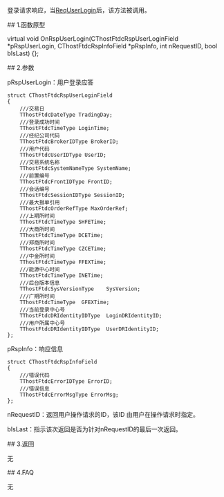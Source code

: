 <p>登录请求响应，当<a href="../../../JYJK/CTHOSTFTDCTRADERSPI/REQUSERLOGIN/">ReqUserLogin</a>后，该方法被调用。</p>
<span class="anchor" id="fb26e5c0-d219-447f-8fb0-2e385462fc95"></span>
## 1.函数原型
<p>virtual void OnRspUserLogin(CThostFtdcRspUserLoginField *pRspUserLogin, CThostFtdcRspInfoField *pRspInfo, int nRequestID, bool bIsLast) {};</p>
<span class="anchor" id="87d57922-bdbc-4d4a-9393-4fa963c6cadc"></span>
## 2.参数
<p>pRspUserLogin：用户登录应答</p>
<pre><code>struct CThostFtdcRspUserLoginField
{
    ///交易日
    TThostFtdcDateType TradingDay;
    ///登录成功时间
    TThostFtdcTimeType LoginTime;
    ///经纪公司代码
    TThostFtdcBrokerIDType BrokerID;
    ///用户代码
    TThostFtdcUserIDType UserID;
    ///交易系统名称
    TThostFtdcSystemNameType SystemName;
    ///前置编号
    TThostFtdcFrontIDType FrontID;
    ///会话编号
    TThostFtdcSessionIDType SessionID;
    ///最大报单引用
    TThostFtdcOrderRefType MaxOrderRef;
    ///上期所时间
    TThostFtdcTimeType SHFETime;
    ///大商所时间
    TThostFtdcTimeType DCETime;
    ///郑商所时间
    TThostFtdcTimeType CZCETime;
    ///中金所时间
    TThostFtdcTimeType FFEXTime;
    ///能源中心时间
    TThostFtdcTimeType INETime;
    ///后台版本信息
    TThostFtdcSysVersionType    SysVersion;
    ///广期所时间
    TThostFtdcTimeType  GFEXTime;
    ///当前登录中心号
    TThostFtdcDRIdentityIDType  LoginDRIdentityID;
    ///用户所属中心号
    TThostFtdcDRIdentityIDType  UserDRIdentityID;
};
</code></pre>
<p>pRspInfo：响应信息</p>
<pre><code>struct CThostFtdcRspInfoField
{
    ///错误代码
    TThostFtdcErrorIDType ErrorID;
    ///错误信息
    TThostFtdcErrorMsgType ErrorMsg;
};
</code></pre>
<p>nRequestID：返回用户操作请求的ID，该ID 由用户在操作请求时指定。</p>
<p>bIsLast：指示该次返回是否为针对nRequestID的最后一次返回。</p>
<span class="anchor" id="918e6ed3-2dcc-4e4f-befa-8bc536155dba"></span>
## 3.返回
<p>无</p>
<span class="anchor" id="9ef91c16-93cc-44e8-abb9-dda358f6eaec"></span>
## 4.FAQ
<p>无</p>
